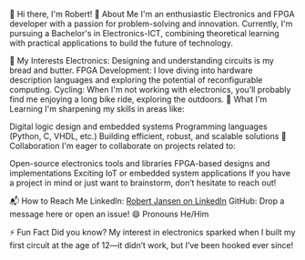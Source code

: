 👋 Hi there, I'm Robert!
🚀 About Me
I'm an enthusiastic Electronics and FPGA developer with a passion for problem-solving and innovation. Currently, I'm pursuing a Bachelor's in Electronics-ICT, combining theoretical learning with practical applications to build the future of technology.

👀 My Interests
Electronics: Designing and understanding circuits is my bread and butter.
FPGA Development: I love diving into hardware description languages and exploring the potential of reconfigurable computing.
Cycling: When I'm not working with electronics, you’ll probably find me enjoying a long bike ride, exploring the outdoors.
🌱 What I'm Learning
I'm sharpening my skills in areas like:

Digital logic design and embedded systems
Programming languages (Python, C, VHDL, etc.)
Building efficient, robust, and scalable solutions
🤝 Collaboration
I'm eager to collaborate on projects related to:

Open-source electronics tools and libraries
FPGA-based designs and implementations
Exciting IoT or embedded system applications
If you have a project in mind or just want to brainstorm, don’t hesitate to reach out!

📬 How to Reach Me
LinkedIn: [Robert Jansen on LinkedIn](https://www.linkedin.com/in/robert-j-a99b58230/)
GitHub: Drop a message here or open an issue!
😄 Pronouns
He/Him

⚡ Fun Fact
Did you know? My interest in electronics sparked when I built my first circuit at the age of 12—it didn’t work, but I’ve been hooked ever since!

<!---
jalektro/jalektro is a ✨ special ✨ repository because its `README.md` (this file) appears on your GitHub profile.
You can click the Preview link to take a look at your changes.
--->
